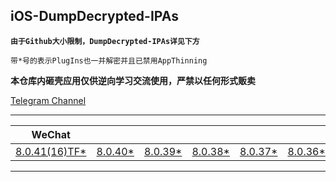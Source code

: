 ## iOS-DumpDecrypted-IPAs

**`由于Github大小限制，DumpDecrypted-IPAs详见下方`**

`带*号的表示PlugIns也一并解密并且已禁用AppThinning`

**本仓库内砸壳应用仅供逆向学习交流使用，严禁以任何形式贩卖**

[Telegram Channel](https://t.me/IPAPatch)

---

|WeChat||||||||||
| --- | --- | --- | --- | --- | --- | --- | --- | --- | --- |
|[8.0.41(16)TF*](https://share.initnil.com/d/DumpDecrypted-WeChat/WeChat_8.0.41(16)TF_dump.ipa?sign=9fibyi8ANBNry5p6T1jYqK-eLydCSSU4DHuJ0QJIAu8=:0)|[8.0.40*](https://share.initnil.com/d/DumpDecrypted-WeChat/WeChat_8.0.40_dump.ipa?sign=48G1JQXgGIo-es70cNEJWLevqxcKeEISQ4DjpnpU9g8=:0)|[8.0.39*](https://share.initnil.com/d/DumpDecrypted-WeChat/WeChat_8.0.39_dump.ipa?sign=e8u9Ssrrcs7Vo6-A1U0eiHnP5VBh2Y5lRlXlr3swBwo=:0)|[8.0.38*](https://share.initnil.com/d/DumpDecrypted-WeChat/WeChat_8.0.38_dump.ipa?sign=TC50bY0Zcv4tyiH0J9oRRyUz6x0PGKCLfNjlhRfyWBg=:0)|[8.0.37*](https://share.initnil.com/d/DumpDecrypted-WeChat/WeChat_8.0.37_dump.ipa?sign=nbn1UFyK5GySNNkcKQrzEBi-eHIjmfshKHtPFroeup0=:0)|[8.0.36*](https://share.initnil.com/d/DumpDecrypted-WeChat/WeChat_8.0.36_dump.ipa?sign=Htp9joQUgHq_AHjYVgVU27yh8ZXNVB6BqeNGGHsEPes=:0)|[8.0.34*](https://share.initnil.com/d/DumpDecrypted-WeChat/WeChat_8.0.34_dump.ipa?sign=30H2b5VfQnNKRxkHdhOHE-45YdccHqSdA3pG9MIkCjM=:0)|[8.0.33*](https://share.initnil.com/d/DumpDecrypted-WeChat/WeChat_8.0.33_dump.ipa?sign=lbcpP3kTCG0Sz-oYhzw89nwlbj6Tpi0Y83jTX0zTN6I=:0)|[8.0.32*](https://share.initnil.com/d/DumpDecrypted-WeChat/WeChat_8.0.32_dump.ipa?sign=pHhHQdqBf2nzoByPal-CbrjxTHafBaYs3T_0m1UBytc=:0)|[8.0.31*](https://share.initnil.com/d/DumpDecrypted-WeChat/WeChat_8.0.31_dump.ipa?sign=ehv7blHxkdLJ7yrTovSp3abm31iEU26FyxpsqR0QrAU=:0)

---
